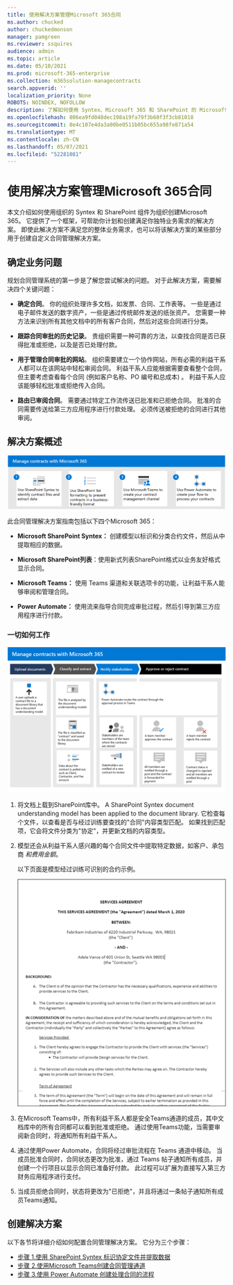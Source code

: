 ```yaml
---
title: 使用解决方案管理Microsoft 365合同
ms.author: chucked
author: chuckedmonson
manager: pamgreen
ms.reviewer: ssquires
audience: admin
ms.topic: article
ms.date: 05/10/2021
ms.prod: microsoft-365-enterprise
ms.collection: m365solution-managecontracts
search.appverid: ''
localization_priority: None
ROBOTS: NOINDEX, NOFOLLOW
description: 了解如何使用 Syntex、Microsoft 365 和 SharePoint 的 Microsoft Teams 解决方案管理Power Automate。
ms.openlocfilehash: 806ea9fd048dec198a19fa79f3b60f3f3cb81018
ms.sourcegitcommit: 8e4c107e4da3a00be0511b05bc655a98fe871a54
ms.translationtype: MT
ms.contentlocale: zh-CN
ms.lasthandoff: 05/07/2021
ms.locfileid: "52281081"
---
```

# <a name="manage-contracts-using-a-microsoft-365-solution"></a>使用解决方案管理Microsoft 365合同

本文介绍如何使用组织的 Syntex 和 SharePoint 组件为组织创建Microsoft 365。 它提供了一个框架，可帮助你计划和创建满足你独特业务需求的解决方案。 即使此解决方案不满足您的整体业务需求，也可以将该解决方案的某些部分用于创建自定义合同管理解决方案。

## <a name="identify-the-business-problem"></a>确定业务问题

规划合同管理系统的第一步是了解您尝试解决的问题。 对于此解决方案，需要解决四个关键问题：

- **确定合同**。 你的组织处理许多文档，如发票、合同、工作表等。  一些是通过电子邮件发送的数字资产，一些是通过传统邮件发送的纸张资产。 您需要一种方法来识别所有其他文档中的所有客户合同，然后对这些合同进行分类。

- **跟踪合同审批的历史记录**。 贵组织需要一种可靠的方法，以查找合同是否已获得批准或拒绝，以及是否已处理付款。 

- **用于管理合同审批的网站**。 组织需要建立一个协作网站，所有必需的利益干系人都可以在该网站中轻松审阅合同。 利益干系人应能根据需要查看整个合同，但主要考虑查看每个合同 (例如客户名称、PO 编号和总成本) 。 利益干系人应该能够轻松批准或拒绝传入合同。

- **路由已审阅合同**。 需要通过特定工作流传送已批准和已拒绝合同。 批准的合同需要传送给第三方应用程序进行付款处理。 必须传送被拒绝的合同进行其他审阅。

## <a name="overview-of-the-solution"></a>解决方案概述

  ![使用 Syntex、SharePoint 列表、SharePoint 列表、Teams 和 Power Automate 的解决方案关系图。](../media/content-understanding/syntex-solution-manage-contracts-setup-steps.png)

此合同管理解决方案指南包括以下四个Microsoft 365：

- **Microsoft SharePoint Syntex：** 创建模型以标识和分类合约文件，然后从中提取相应的数据。

- **Microsoft SharePoint列表**：使用新式列表SharePoint格式以业务友好格式显示合同。

- **Microsoft Teams：** 使用 Teams 渠道和关联选项卡的功能，让利益干系人能够审阅和管理合同。

- **Power Automate：** 使用流来指导合同完成审批过程，然后引导到第三方应用程序进行付款。

### <a name="how-it-all-works"></a>一切如何工作

  ![显示工作流的解决方案图表，该工作流用于上载文档、提取数据、通知利益干系人以及批准或拒绝合同。](../media/content-understanding/syntex-solution-manage-contracts-overview.png)

1. 将文档上载到SharePoint库中。 A SharePoint Syntex document understanding model has been applied to the document library. 它检查每个文件，以查看是否与经过训练要查找的"合同"内容类型匹配。 如果找到匹配项，它会将文件分类为"协定"，并更新文档的内容类型。

2. 模型还会从利益干系人感兴趣的每个合同文件中提取特定数据，如客户、承包商 *和费用金额*。  

    以下页面是模型经过训练可识别的合约示例。

      ![合同示例。](../media/content-understanding/contract.png)

3. 在Microsoft Teams中，所有利益干系人都是安全Teams通道的成员，其中文档库中的所有合同都可以看到批准或拒绝。 通过使用Teams功能，当需要审阅新合同时，将通知所有利益干系人。
 
4. 通过使用Power Automate，合同将经过审批流程在 Teams 通道中移动。 当成员批准合同时，合同状态更改为批准，通过 Teams 帖子通知所有成员，并创建一个行项目以显示合同已准备好付款。 此过程可以扩展为直接写入第三方财务应用程序进行支付。

5.  当成员拒绝合同时，状态将更改为"已拒绝"，并且将通过一条帖子通知所有成员Teams通知。

## <a name="create-the-solution"></a>创建解决方案

以下各节将详细介绍如何配置合同管理解决方案。 它分为三个步骤：

- [步骤 1.使用 SharePoint Syntex 标识协定文件并提取数据](solution-manage-contracts-step1.md)
- [步骤 2.使用Microsoft Teams创建合同管理通道](solution-manage-contracts-step2.md)
- [步骤 3.使用 Power Automate 创建处理合同的流程](solution-manage-contracts-step3.md)
